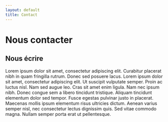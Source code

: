```yaml
---
layout: default
title: Contact
---
```


# Nous contacter #

## Nous écrire ##

Lorem ipsum dolor sit amet, consectetur adipiscing elit. Curabitur placerat nibh in quam fringilla rutrum. Donec sed posuere lacus. Lorem ipsum dolor sit amet, consectetur adipiscing elit. Ut suscipit vulputate semper. Proin ac luctus nisl. Nam sed augue leo. Cras sit amet enim ligula. Nam nec ipsum nibh. Donec congue sem a libero tincidunt tristique. Aliquam tincidunt elementum dolor sed tempor. Fusce egestas pulvinar justo in placerat. Maecenas mollis ipsum elementum risus ultricies dictum. Aenean varius semper nisl, nec consectetur lectus dignissim quis. Sed vitae commodo magna. Nullam semper porta erat ut pellentesque.
